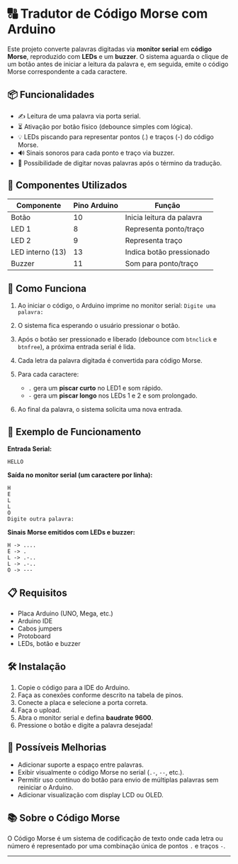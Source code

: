 # 🔠 Tradutor de Código Morse com Arduino

Este projeto converte palavras digitadas via **monitor serial** em **código Morse**, reproduzido com **LEDs** e um **buzzer**. O sistema aguarda o clique de um botão antes de iniciar a leitura da palavra e, em seguida, emite o código Morse correspondente a cada caractere.

## 📦 Funcionalidades

* ✍️ Leitura de uma palavra via porta serial.
* ⏳ Ativação por botão físico (debounce simples com lógica).
* 💡 LEDs piscando para representar pontos (.) e traços (-) do código Morse.
* 🔊 Sinais sonoros para cada ponto e traço via buzzer.
* 🔁 Possibilidade de digitar novas palavras após o término da tradução.

## 🧰 Componentes Utilizados

| Componente       | Pino Arduino | Função                    |
| ---------------- | ------------ | ------------------------- |
| Botão            | 10           | Inicia leitura da palavra |
| LED 1            | 8            | Representa ponto/traço    |
| LED 2            | 9            | Representa traço          |
| LED interno (13) | 13           | Indica botão pressionado  |
| Buzzer           | 11           | Som para ponto/traço      |

## 🚀 Como Funciona

1. Ao iniciar o código, o Arduino imprime no monitor serial: `Digite uma palavra:`
2. O sistema fica esperando o usuário pressionar o botão.
3. Após o botão ser pressionado e liberado (debounce com `btnclick` e `btnfree`), a próxima entrada serial é lida.
4. Cada letra da palavra digitada é convertida para código Morse.
5. Para cada caractere:

   * `.` gera um **piscar curto** no LED1 e som rápido.
   * `-` gera um **piscar longo** nos LEDs 1 e 2 e som prolongado.
6. Ao final da palavra, o sistema solicita uma nova entrada.

## 📡 Exemplo de Funcionamento

**Entrada Serial:**

```
HELLO
```

**Saída no monitor serial (um caractere por linha):**

```
H
E
L
L
O
Digite outra palavra:
```

**Sinais Morse emitidos com LEDs e buzzer:**

```
H -> ....
E -> .
L -> .-..
L -> .-..
O -> ---
```

## 📋 Requisitos

* Placa Arduino (UNO, Mega, etc.)
* Arduino IDE
* Cabos jumpers
* Protoboard
* LEDs, botão e buzzer

## 🛠️ Instalação

1. Copie o código para a IDE do Arduino.
2. Faça as conexões conforme descrito na tabela de pinos.
3. Conecte a placa e selecione a porta correta.
4. Faça o upload.
5. Abra o monitor serial e defina **baudrate 9600**.
6. Pressione o botão e digite a palavra desejada!

## 🧠 Possíveis Melhorias

* Adicionar suporte a espaço entre palavras.
* Exibir visualmente o código Morse no serial (`.-`, `--`, etc.).
* Permitir uso contínuo do botão para envio de múltiplas palavras sem reiniciar o Arduino.
* Adicionar visualização com display LCD ou OLED.

## 📚 Sobre o Código Morse

O Código Morse é um sistema de codificação de texto onde cada letra ou número é representado por uma combinação única de pontos `.` e traços `-`.

---
